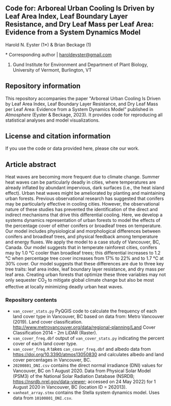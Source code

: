 ## Code for: Arboreal Urban Cooling Is Driven by Leaf Area Index, Leaf Boundary Layer Resistance, and Dry Leaf Mass per Leaf Area: Evidence from a System Dynamics Model
Harold N. Eyster (1\*) & Brian Beckage (1)

\* Corresponding author | haroldeyster@gmail.com

1.  Gund Institute for Environment and Department of Plant Biology,  University of Vermont, Burlington, VT 


## Repository information
This repository accompanies the paper "Arboreal Urban Cooling Is Driven by Leaf Area Index, Leaf Boundary Layer Resistance, and Dry Leaf Mass per Leaf Area: Evidence from a System Dynamics Model" published in *Atmosphere* (Eyster & Beckage, 2023). It provides  code for reproducing all statistical analyses and model visualizations. 

## License and citation information
If you use the code or data provided here, please cite our work.

## Article abstract 
Heat waves are becoming more frequent due to climate change. Summer heat waves can be particularly deadly in cities, where temperatures are already inflated by abundant impervious, dark surfaces (i.e., the heat island effect). Urban heat waves might be ameliorated by planting and maintaining urban forests. Previous observational research has suggested that conifers may be particularly effective in cooling cities. However, the observational nature of these studies has prevented the identification of the direct and indirect mechanisms that drive this differential cooling. Here, we develop a systems dynamics representation of urban forests to model the effects of the percentage cover of either conifers or broadleaf trees on temperature. Our model includes physiological and morphological differences between conifers and broadleaf trees, and physical feedback among temperature and energy fluxes. We apply the model to a case study of Vancouver, BC, Canada. Our model suggests that in temperate rainforest cities, conifers may by 1.0 &deg;C cooler than broadleaf trees; this differential increases to 1.2 &deg;C when percentage tree cover increases from 17\% to 22\% and to 1.7 &deg;C at 30\% cover. Our model suggests that these differences are due to three key tree traits: leaf area index, leaf boundary layer resistance, and dry mass per leaf area. Creating urban forests that optimize these three variables may not only sequester CO<sub>2</sub> to mitigate global climate change but also be most effective at locally minimizing deadly urban heat waves.

### Repository contents
- ``van_cover_stats.py`` PyQGIS code to calculate the frequency of each land cover type in Vancouver, BC based on data from: Metro Vancouver (2019). Land cover classification. http://www.metrovancouver.org/data/regional-planning/Land Cover Classification 2014 - 2m LiDAR (Raster). 
- ``van_cover_freq.dbf`` output of ``van_cover_stats.py`` indicating the percent cover of each land cover type. 
- ``van_cover_freq.R`` takes ``can_cover_freq.dbf`` and albedo data from  https://doi.org/10.3390/atmos13050830 and calculates albedo and land cover percentages in Vancouver, BC. 
- ``20200801_DNI.csv`` contains the direct normal irradiance (DNI) values for Vancouver, BC on 1 August 2020. Data from Physical Solar Model (PSM3) of the National Solar Radiation Database (NSRDB; https://nsrdb.nrel.gov/data-viewer; accessed on 24 May 2022) for 1 August 2020 in Vancouver, BC (location ID = 262013).
- ``vanheat_array.stmx`` contains the Stella system dynamics model. Uses data from ``10100801_DNI.csv``.